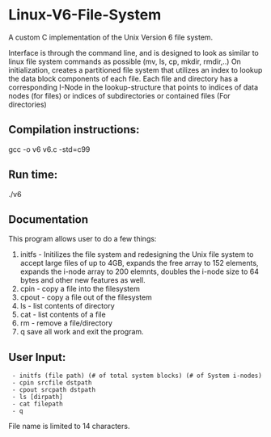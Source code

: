 # Linux-V6-File-System

A custom C implementation of the Unix Version 6 file system.

Interface is through the command line, and is designed to look as similar to linux file system commands as possible (mv, ls, cp, mkdir, rmdir,..)
On initialization, creates a partitioned file system that utilizes an index to lookup the data block components of each file. Each file and directory has a corresponding I-Node in the lookup-structure that points to indices of data nodes (for files) or indices of subdirectories or contained files (For directories)

## Compilation instructions:
gcc -o v6 v6.c -std=c99

## Run time:
./v6


## Documentation 
This program allows user to do a few things:
   1. initfs - Initilizes the file system and redesigning the Unix file system to accept large
      files of up to 4GB, expands the free array to 152 elements, expands the i-node array to
      200 elemnts, doubles the i-node size to 64 bytes and other new features as well.
  2. cpin - copy a file into the filesystem
  3. cpout - copy a file out of the filesystem
  4. ls - list contents of directory
  5. cat - list contents of a file
  6. rm - remove a file/directory
  7. q save all work and exit the program.

## User Input:
     - initfs (file path) (# of total system blocks) (# of System i-nodes)
     - cpin srcfile dstpath
     - cpout srcpath dstpath
     - ls [dirpath]
     - cat filepath
     - q

 File name is limited to 14 characters.
